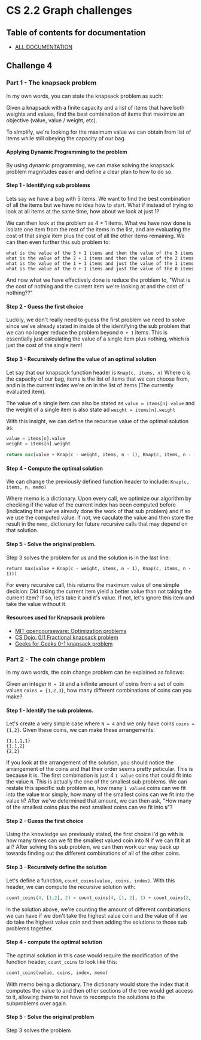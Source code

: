 # CS 2.2 Graph challenges

## Table of contents for documentation
* [ALL DOCUMENTATION](docs.md)

## Challenge 4
### Part 1 - The knapsack problem

In my own words, you can state the knapsack problem as such:

Given a knapsack with a finite capacity and a list of items that have both weights and values,
find the best combination of items that maximize an objective (value, value / weight, etc).

To simplify, we're looking for the maximum value we can obtain from list of items while still
obeying the capacity of our bag.

#### Applying Dynamic Programming to the problem
By using dynamic programming, we can make solving the knapsack problem magnitudes easier and
define a clear plan to how to do so.

#### Step 1 - Identifying sub problems
Lets say we have a bag with 5 items. We want to find the best combination of all the items but
we have no idea how to start. What if instead of trying to look at all items at the same
time, how about we look at just 1?

We can then look at the problem as 4 + 1 items. What we have now done is isolate one item
from the rest of the items in the list, and are evaluating the cost of that *single* item plus
the cost of all the other items remaining. We can then even further this sub problem to:
```
what is the value of the 3 + 1 items and then the value of the 3 items
what is the value of the 2 + 1 items and then the value of the 2 items
what is the value of the 1 + 1 items and just the value of the 1 items
what is the value of the 0 + 1 items and just the value of the 0 items
```

And now what we have effectively done is reduce the problem to, "What is the cost of nothing and 
the current item we're looking at and the cost of nothing??"

#### Step 2 - Guess the first choice
Luckily, we don't really need to guess the first problem we need to solve since we've already stated in inside
of the identifying the sub problem that we can no longer reduce the problem beyond `0 + 1` items.
This is essentially just calculating the value of a single item plus nothing, which is just the
cost of the single item!

#### Step 3 - Recursively define the value of an optimal solution

Let say that our knapsack function header is `Knap(c, items, n)` Where c is the capacity of our
bag, items is the list of items that we can choose from, and n is the current index we're on in
the list of items (The currently evaluated item).

The value of a single item can also be stated as `value = items[n].value` and the weight of a single
item is also state ad `weight = items[n].weight`

With this insight, we can define the recurisve value of the optimal solution as:

```python
value = items[n].value
weight = items[n].weight

return max(value + Knap(c - weight, items, n - 1), Knap(c, items, n - 1)))
```

#### Step 4 - Compute the optimal solution
We can change the previously defined function header to include:
`Knap(c, items, n, memo)`

Where memo is a dictionary. Upon every call, we optimize our algorithm by checking if the value of the current
index has been computed before (indicating that we've already done the work of that sub problem)
and if so we use the computed value. If not, we caculate the value and then store the result in the `memo`,
dictionary for future recursive calls that may depend on that solution.


#### Step 5 - Solve the original problem.

Step 3 solves the problem for us and the solution is in the last line:

```
return max(value + Knap(c - weight, items, n - 1), Knap(c, items, n - 1)))
```

For every recursive call, this returns the maximum value of one simple decision:
Did taking the current item yield a better value than not taking the current item?
If so, let's take it and it's value. If not, let's ignore this item and take the value without it.

#### Resources used for Knapsack problem
* [MIT opencourseware: Optimization problems](https://www.youtube.com/watch?v=uK5yvoXnkSk)
* [CS Dojo: 0/1 Fractional knapsack problem](https://www.youtube.com/watch?v=xOlhR_2QCXY)
* [Geeks for Geeks 0-1 knapsack problem](https://www.geeksforgeeks.org/0-1-knapsack-problem-dp-10/)



### Part 2 - The coin change problem

In my own words, the coin change problem can be explained as follows:

Given an integer `N = 10` and a infinite amount of coins from
a set of coin values `coins = {1,2,3}`, how many different combinations 
of coins can you make?

#### Step 1 - Identify the sub problems.

Let's create a very simple case where `N = 4` and we only have coins `coins = {1,2}`.
Given these coins, we can make these arrangements:

```
{1,1,1,1}
{1,1,2}
{2,2}
```

If you look at the arrangement of the solution, you should notice the arrangement of the coins and
that their order seems pretty peticular. This is because it is. The first combination is just 4 `1 value`
coins that could fit into the value `N`. This is actually the one of the smallest sub problems.
We can restate this specific sub problem as, how many `1 valued` coins can we fit into the value `N` or simply,
how many of the smallest coins can we fit into the value `N`? After we've determined that amount, we
can then ask, "How many of the smallest coins plus the next smallest coins can we fit into `N`"?

#### Step 2 - Guess the first choice
Using the knowledge we previously stated, the first choice i'd go with is how many times can we fit the smallest
valued coin into N if we can fit it at all? After solving this sub problem, we can then work our way back up towards
finding out the different combinations of all of the other coins.

#### Step 3 - Recursively define the solution
Let's define a function, `count_coins(value, coins, index)`. With this header, we can compute
the recursive solution with:

```python
count_coins(4, [1,2], 2) = count_coins(4, [1, 2], 1) + count_coins(2, [1, 2], 2)
```

In the solution above, we're counting the amount of different combinations we can have if 
we don't take the highest value coin and the value of if we do take the highest value coin and then
adding the solutions to those sub problems together.


#### Step 4 - compute the optimal solution
The optimal solution in this case would require the modification of the function header,
`count_coins` to look like this:

```python
count_coins(value, coins, index, memo)
```

With memo being a dictionary. The dictionary would store the index that it computes the value
to and then other sections of the tree would get access to it, allowing them to not have to recompute
the solutions to the subproblems over again.

#### Step 5 - Solve the original problem
Step 3 solves the problem 
